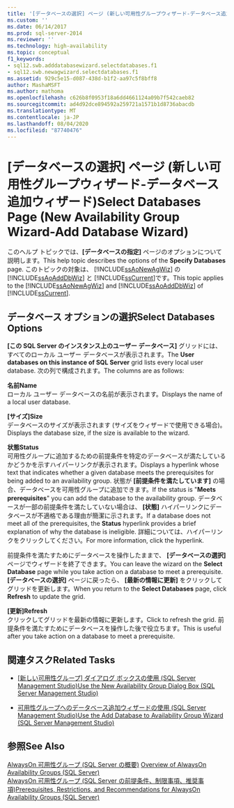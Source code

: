 ```yaml
---
title: '[データベースの選択] ページ (新しい可用性グループウィザード-データベース追加ウィザード) |Microsoft Docs'
ms.custom: ''
ms.date: 06/14/2017
ms.prod: sql-server-2014
ms.reviewer: ''
ms.technology: high-availability
ms.topic: conceptual
f1_keywords:
- sql12.swb.adddatabasewizard.selectdatabases.f1
- sql12.swb.newagwizard.selectdatabases.f1
ms.assetid: 929c5e15-d087-438d-b1f2-aa97c5f8bff8
author: MashaMSFT
ms.author: mathoma
ms.openlocfilehash: c626b8f0953f18a6dd4661124a09b7f542caeb82
ms.sourcegitcommit: ad4d92dce894592a259721a1571b1d8736abacdb
ms.translationtype: MT
ms.contentlocale: ja-JP
ms.lasthandoff: 08/04/2020
ms.locfileid: "87740476"
---
```

# <a name="select-databases-page-new-availability-group-wizard-add-database-wizard"></a><span data-ttu-id="56036-102">[データベースの選択] ページ (新しい可用性グループウィザード-データベース追加ウィザード)</span><span class="sxs-lookup"><span data-stu-id="56036-102">Select Databases Page (New Availability Group Wizard-Add Database Wizard)</span></span>
  <span data-ttu-id="56036-103"> このヘルプ トピックでは、**[データベースの指定]** ページのオプションについて説明します。</span><span class="sxs-lookup"><span data-stu-id="56036-103">This help topic describes the options of the **Specify Databases** page.</span></span> <span data-ttu-id="56036-104">このトピックの対象は、 [!INCLUDE[ssAoNewAgWiz](../../../includes/ssaonewagwiz-md.md)] の [!INCLUDE[ssAoAddDbWiz](../../../includes/ssaoadddbwiz-md.md)] と [!INCLUDE[ssCurrent](../../../includes/sscurrent-md.md)]です。</span><span class="sxs-lookup"><span data-stu-id="56036-104">This topic applies to the [!INCLUDE[ssAoNewAgWiz](../../../includes/ssaonewagwiz-md.md)] and [!INCLUDE[ssAoAddDbWiz](../../../includes/ssaoadddbwiz-md.md)] of [!INCLUDE[ssCurrent](../../../includes/sscurrent-md.md)].</span></span>  
  
##  <a name="select-databases-options"></a><a name="PageOptions"></a> <span data-ttu-id="56036-105">データベース オプションの選択</span><span class="sxs-lookup"><span data-stu-id="56036-105">Select Databases Options</span></span>  
 <span data-ttu-id="56036-106">**[この SQL Server のインスタンス上のユーザー データベース]** グリッドには、すべてのローカル ユーザー データベースが表示されます。</span><span class="sxs-lookup"><span data-stu-id="56036-106">The **User databases on this instance of SQL Server** grid lists every local user database.</span></span> <span data-ttu-id="56036-107">次の列で構成されます。</span><span class="sxs-lookup"><span data-stu-id="56036-107">The columns are as follows:</span></span>  
  
 <span data-ttu-id="56036-108">**名前**</span><span class="sxs-lookup"><span data-stu-id="56036-108">**Name**</span></span>  
 <span data-ttu-id="56036-109">ローカル ユーザー データベースの名前が表示されます。</span><span class="sxs-lookup"><span data-stu-id="56036-109">Displays the name of a local user database.</span></span>  
  
 <span data-ttu-id="56036-110">**[サイズ]**</span><span class="sxs-lookup"><span data-stu-id="56036-110">**Size**</span></span>  
 <span data-ttu-id="56036-111">データベースのサイズが表示されます (サイズをウィザードで使用できる場合)。</span><span class="sxs-lookup"><span data-stu-id="56036-111">Displays the database size, if the size is available to the wizard.</span></span>  
  
 <span data-ttu-id="56036-112">**状態**</span><span class="sxs-lookup"><span data-stu-id="56036-112">**Status**</span></span>  
 <span data-ttu-id="56036-113">可用性グループに追加するための前提条件を特定のデータベースが満たしているかどうかを示すハイパーリンクが表示されます。</span><span class="sxs-lookup"><span data-stu-id="56036-113">Displays a hyperlink whose text that indicates whether a given database meets the prerequisites for being added to an availability group.</span></span> <span data-ttu-id="56036-114">状態が **[前提条件を満たしています]** の場合、データベースを可用性グループに追加できます。</span><span class="sxs-lookup"><span data-stu-id="56036-114">If the status is "**Meets prerequisites**" you can add the database to the availability group.</span></span> <span data-ttu-id="56036-115">データベースが一部の前提条件を満たしていない場合は、 **[状態]** ハイパーリンクにデータベースが不適格である理由が簡潔に示されます。</span><span class="sxs-lookup"><span data-stu-id="56036-115">If a database does not meet all of the prerequisites, the **Status** hyperlink provides a brief explanation of why the database is ineligible.</span></span> <span data-ttu-id="56036-116">詳細については、ハイパーリンクをクリックしてください。</span><span class="sxs-lookup"><span data-stu-id="56036-116">For more information, click the hyperlink.</span></span>  
  
 <span data-ttu-id="56036-117">前提条件を満たすためにデータベースを操作したままで、 **[データベースの選択]** ページでウィザードを終了できます。</span><span class="sxs-lookup"><span data-stu-id="56036-117">You can leave the wizard on the **Select Database** page while you take action on a database to meet a prerequisite.</span></span> <span data-ttu-id="56036-118">**[データベースの選択]** ページに戻ったら、 **[最新の情報に更新]** をクリックしてグリッドを更新します。</span><span class="sxs-lookup"><span data-stu-id="56036-118">When you return to the **Select Databases** page, click **Refresh** to update the grid.</span></span>  
  
 <span data-ttu-id="56036-119">**[更新]**</span><span class="sxs-lookup"><span data-stu-id="56036-119">**Refresh**</span></span>  
 <span data-ttu-id="56036-120">クリックしてグリッドを最新の情報に更新します。</span><span class="sxs-lookup"><span data-stu-id="56036-120">Click to refresh the grid.</span></span> <span data-ttu-id="56036-121">前提条件を満たすためにデータベースを操作した後で役立ちます。</span><span class="sxs-lookup"><span data-stu-id="56036-121">This is useful after you take action on a database to meet a prerequisite.</span></span>  
  
##  <a name="related-tasks"></a><a name="RelatedTasks"></a> <span data-ttu-id="56036-122">関連タスク</span><span class="sxs-lookup"><span data-stu-id="56036-122">Related Tasks</span></span>  
  
-   <span data-ttu-id="56036-123">[[新しい可用性グループ] ダイアログ ボックスの使用 &#40;SQL Server Management Studio&#41;](use-the-new-availability-group-dialog-box-sql-server-management-studio.md)</span><span class="sxs-lookup"><span data-stu-id="56036-123">[Use the New Availability Group Dialog Box &#40;SQL Server Management Studio&#41;](use-the-new-availability-group-dialog-box-sql-server-management-studio.md)</span></span>  
  
-   [<span data-ttu-id="56036-124">可用性グループへのデータベース追加ウィザードの使用 &#40;SQL Server Management Studio&#41;</span><span class="sxs-lookup"><span data-stu-id="56036-124">Use the Add Database to Availability Group Wizard &#40;SQL Server Management Studio&#41;</span></span>](availability-group-add-database-to-group-wizard.md)  
  
## <a name="see-also"></a><span data-ttu-id="56036-125">参照</span><span class="sxs-lookup"><span data-stu-id="56036-125">See Also</span></span>  
 <span data-ttu-id="56036-126">[AlwaysOn 可用性グループ &#40;SQL Server の概要&#41;](overview-of-always-on-availability-groups-sql-server.md) </span><span class="sxs-lookup"><span data-stu-id="56036-126">[Overview of AlwaysOn Availability Groups &#40;SQL Server&#41;](overview-of-always-on-availability-groups-sql-server.md) </span></span>  
 [<span data-ttu-id="56036-127">AlwaysOn 可用性グループ &#40;SQL Server の前提条件、制限事項、推奨事項&#41;</span><span class="sxs-lookup"><span data-stu-id="56036-127">Prerequisites, Restrictions, and Recommendations for AlwaysOn Availability Groups &#40;SQL Server&#41;</span></span>](prereqs-restrictions-recommendations-always-on-availability.md)  
  
  
